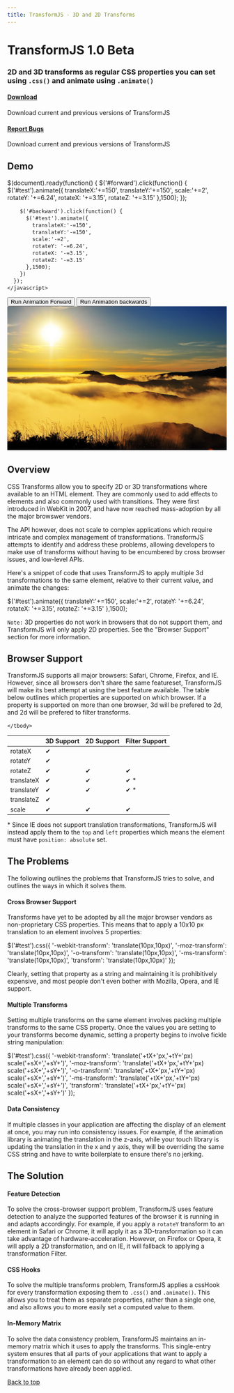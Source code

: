 ```yaml
---
title: TransformJS - 3D and 2D Transforms
---
```


# TransformJS 1.0 Beta

### 2D and 3D transforms as regular CSS properties you can set using `.css()` and animate using `.animate()`

<div id="sections" class="clearfix">
  <div class="section">
    <h4><a href="http://www.github.com/sproutcore/transformjs/downloads">Download</a></h4>
    <p>
      Download current and previous versions of TransformJS 
    </p>
  </div>
  <div class="section">
    <h4><a href="http://www.github.com/sproutcore/transformjs/issues">Report Bugs</a></h4>
    <p>
      Download current and previous versions of TransformJS 
    </p>
  </div>
</div>

## Demo

<div id="demobox" class="clearfix">
  <div id="code">
    <javascript>
      $(document).ready(function() {
        $('#forward').click(function() {
          $('#test').animate({
            translateX:'+=150',
            translateY:'+=150',
            scale:'+=2',
            rotateY: '+=6.24',
            rotateX: '+=3.15',
            rotateZ: '+=3.15'
          },1500);    
        });  

        $('#backward').click(function() {
          $('#test').animate({
            translateX:'-=150',
            translateY:'-=150',
            scale:'-=2',
            rotateY: '-=6.24',
            rotateX: '-=3.15',
            rotateZ: '-=3.15'
          },1500);
        })
      });
    </javascript>
  </div>
  <div id="preview">
    <button id="forward" class="btn large">Run Animation Forward</button>
    <button id="backward" class="btn large">Run Animation backwards</button>
    <img id="test" src="images/demo.jpg">
  </div>
</div>

## Overview

  CSS Transforms allow you to specify 2D or 3D transformations where
available to an HTML element. They are commonly used to add effects to
elements and also commonly used with transitions. They were first
introduced in WebKit in 2007, and have now reached mass-adoption by all
the major browswer vendors. 

  The API however, does not scale to complex applications which require 
intricate and complex management of transformations. TransformJS
attempts to identify and address these problems, allowing developers to
make use of transforms without having to be encumbered by cross browser
issues, and low-level APIs.

  Here's a snippet of code that uses TransformJS to apply multiple 3d
transformations to the same element, relative to their current value,
and animate the changes:

  <javascript>
    $('#test').animate({
      translateY:'+=150',
      scale:'+=2',
      rotateY: '+=6.24',
      rotateX: '+=3.15',
      rotateZ: '+=3.15'
    },1500);    
  </javascript>

  `Note:` 3D properties do not work in browsers that do not support them, 
and TransformJS will only apply 2D properties. See the "Browser Support"
section for more information.

## Browser Support

  TransformJS supports all major browsers: Safari, Chrome, Firefox,
and IE. However, since all browsers don't share the same featureset,
TransformJS will make its best attempt at using the best feature
available. The table below outlines which properties are supported on
which browser. If a property is supported on more than one browser, 3d
will be prefered to 2d, and 2d will be prefered to filter transforms.

  <table class="zebra-striped">
    <thead>
      <tr>
        <th></th>
        <th>3D Support</th>
        <th>2D Support</th>
        <th>Filter Support</th>
      </tr>
    </thead>
      <tr>
        <td>rotateX</td>
        <td>&#x2714;</td>
        <td></td>
        <td></td>
      </tr>
      <tr>
        <td>rotateY</td>
        <td>&#x2714;</td>
        <td></td>
        <td></td>
      </tr>
      <tr>
        <td>rotateZ</td>
        <td>&#x2714;</td>
        <td>&#x2714;</td>
        <td>&#x2714;</td>
      </tr>
      <tr>
        <td>translateX</td>
        <td>&#x2714;</td>
        <td>&#x2714;</td>
        <td>&#x2714; *</td>
      </tr>
      <tr>
        <td>translateY</td>
        <td>&#x2714;</td>
        <td>&#x2714;</td>
        <td>&#x2714; *</td>
      </tr>
      <tr>
        <td>translateZ</td>
        <td>&#x2714;</td>
        <td></td>
        <td></td>
      </tr>
      <tr>
        <td>scale</td>
        <td>&#x2714;</td>
        <td>&#x2714;</td>
        <td>&#x2714;</td>
      </tr>
    <tbody>

    </tbody>
  </table>

\* Since IE does not support translation transformations,
TransformJS will instead apply them to the `top` and `left` properties
which means the element must have `position: absolute` set.


## The Problems

  The following outlines the problems that TransformJS tries to solve,
and outlines the ways in which it solves them. 

#### Cross Browser Support

  Transforms have yet to be adopted by all the major browser vendors as
non-proprietary CSS properties. This means that to apply a 10x10 px
translation to an element involves 5 properties: 
    
  <javascript>
    $('#test').css({
      '-webkit-transform': 'translate(10px,10px)',
      '-moz-transform': 'translate(10px,10px)',
      '-o-transform': 'translate(10px,10px)',
      '-ms-transform': 'translate(10px,10px)',
      'transform': 'translate(10px,10px)'
    });
  </javascript>

  Clearly, setting that property as a string and maintaining it is
prohibitively expensive, and most people don't even bother with Mozilla, 
Opera, and IE support.  

#### Multiple Transforms

  Setting multiple transforms on the same element involves packing
multiple transforms to the same CSS property. Once the values you are
setting to your transforms become dynamic, setting a property begins to
involve fickle string manipulation:
  
  <javascript>
    $('#test').css({
      '-webkit-transform': 'translate('+tX+'px,'+tY+'px) scale('+sX+','+sY+')',
      '-moz-transform': 'translate('+tX+'px,'+tY+'px) scale('+sX+','+sY+')',
      '-o-transform': 'translate('+tX+'px,'+tY+'px) scale('+sX+','+sY+')',
      '-ms-transform': 'translate('+tX+'px,'+tY+'px) scale('+sX+','+sY+')',
      'transform': 'translate('+tX+'px,'+tY+'px) scale('+sX+','+sY+')'
    });
  </javascript>

#### Data Consistency

  If multiple classes in your application are affecting the display of
an element at once, you may run into consistency issues. For example, if
the animation library is animating the translation in the z-axis, while
your touch library is updating the translation in the x and y axis, they
will be overriding the same CSS string and have to write boilerplate to
ensure there's no jerking.

## The Solution

#### Feature Detection

  To solve the cross-browser support problem, TransformJS uses feature 
detection to analyze the supported features of the browser it is running in 
and adapts accordingly. For example, if you apply a `rotateY` transform to 
an element in Safari or Chrome, it will apply it as a 3D-transformation so 
it can take advantage of hardware-acceleration. However, on Firefox or Opera, 
it will apply a 2D transformation, and on IE, it will fallback to applying a 
transformation Filter.

#### CSS Hooks

  To solve the multiple transforms problem, TransformJS applies a cssHook for 
every transformation exposing them to `.css()` and `.animate()`. This
allows you to treat them as separate properties, rather than a single
one, and also allows you to more easily set a computed value to them.

#### In-Memory Matrix

  To solve the data consistency problem, TransformJS maintains an
in-memory matrix which it uses to apply the transforms. This
single-entry system ensures that all parts of your applications that
want to apply a transformation to an element can do so without any
regard to what other transformations have already been applied.

[Back to top](#)
